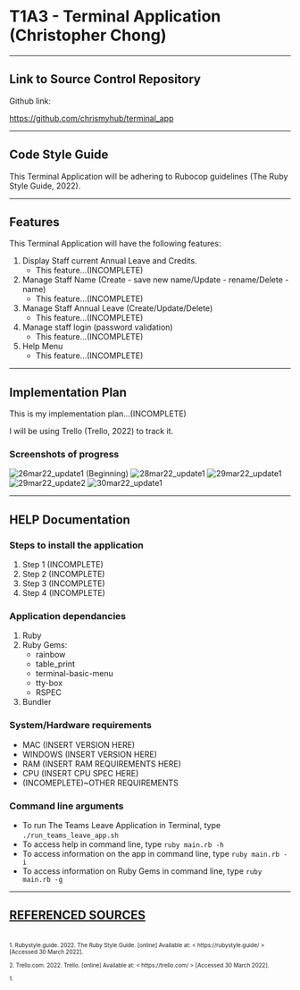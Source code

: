 # T1A3 - Terminal Application (Christopher Chong)
---

 ## Link to Source Control Repository

Github link:

https://github.com/chrismyhub/terminal_app

---

## Code Style Guide
This Terminal Application will be adhering to Rubocop guidelines (The Ruby Style Guide, 2022).
  

---
## Features	
This Terminal Application will have the following features:

1. Display Staff current Annual Leave and Credits.
   - This feature...(INCOMPLETE) 
2. Manage Staff Name (Create - save new name/Update - rename/Delete -name)
   - This feature...(INCOMPLETE) 
3. Manage Staff Annual Leave (Create/Update/Delete)
   - This feature...(INCOMPLETE) 
4. Manage staff login (password validation)
   - This feature...(INCOMPLETE) 
5. Help Menu
   - This feature...(INCOMPLETE) 


---
## Implementation Plan	
This is my implementation plan...(INCOMPLETE)

I will be using Trello (Trello, 2022) to track it.

### Screenshots of progress

<img src="26mar22_1.png" alt="26mar22_update1 (Beginning)" title="">

<img src="28mar22_1.png" alt="28mar22_update1" title="">

<img src="29mar22_1.png" alt="29mar22_update1" title="">

<img src="29mar22_2.png" alt="29mar22_update2" title="">

<img src="30mar22_1.png" alt="30mar22_update1" title="">


---
## HELP Documentation

### Steps to install the application
1. Step 1 (INCOMPLETE)
2. Step 2 (INCOMPLETE)
3. Step 3 (INCOMPLETE)
4. Step 4 (INCOMPLETE)

### Application dependancies
1. Ruby
2. Ruby Gems:
   - rainbow
   - table_print
   - terminal-basic-menu
   - tty-box
   - RSPEC
3. Bundler

### System/Hardware requirements
- MAC (INSERT VERSION HERE)
- WINDOWS (INSERT VERSION HERE)
- RAM (INSERT RAM REQUIREMENTS HERE)
- CPU (INSERT CPU SPEC HERE)
- (INCOMEPLETE)~OTHER REQUIREMENTS

### Command line arguments
- To run The Teams Leave Application in Terminal, type ```./run_teams_leave_app.sh```  
- To access help in command line, type ```ruby main.rb -h```
- To access information on the app in command line, type ```ruby main.rb -i```
- To access information on Ruby Gems in command line, type ```ruby main.rb -g```
  

 ---
 ## <u>REFERENCED SOURCES</u>
<br>
<font size="1">
1.  Rubystyle.guide. 2022. The Ruby Style Guide. [online] Available at: < https://rubystyle.guide/ > [Accessed 30 March 2022].
<br>
<br>
2.  Trello.com. 2022. Trello. [online] Available at: < https://trello.com/ > [Accessed 30 March 2022].
<br>
<br>
1.  
<br>
<br>



